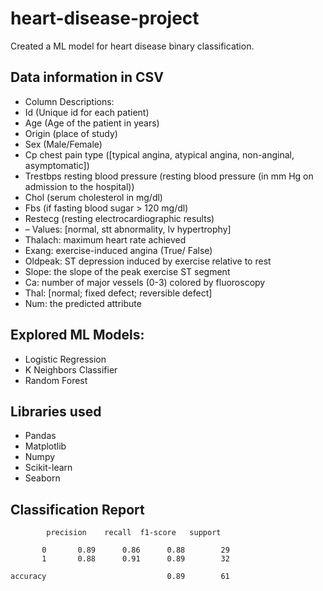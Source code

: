 # heart-disease-project
Created a ML model for heart disease binary classification.

## Data information in CSV

* Column Descriptions:
* Id (Unique id for each patient)
* Age (Age of the patient in years)
* Origin (place of study)
* Sex (Male/Female)
* Cp chest pain type ([typical angina, atypical angina, non-anginal, asymptomatic])
* Trestbps resting blood pressure (resting blood pressure (in mm Hg on admission to the hospital))
* Chol (serum cholesterol in mg/dl)
* Fbs (if fasting blood sugar > 120 mg/dl)
* Restecg (resting electrocardiographic results)
* – Values: [normal, stt abnormality, lv hypertrophy]
* Thalach: maximum heart rate achieved
* Exang: exercise-induced angina (True/ False)
* Oldpeak: ST depression induced by exercise relative to rest
* Slope: the slope of the peak exercise ST segment
* Ca: number of major vessels (0-3) colored by fluoroscopy
* Thal: [normal; fixed defect; reversible defect]
* Num: the predicted attribute

## Explored ML Models:

* Logistic Regression 
* K Neighbors Classifier 
* Random Forest

## Libraries used

* Pandas
* Matplotlib
* Numpy
* Scikit-learn
* Seaborn


## Classification Report


            precision    recall  f1-score   support

           0       0.89      0.86      0.88        29
           1       0.88      0.91      0.89        32

    accuracy                           0.89        61



